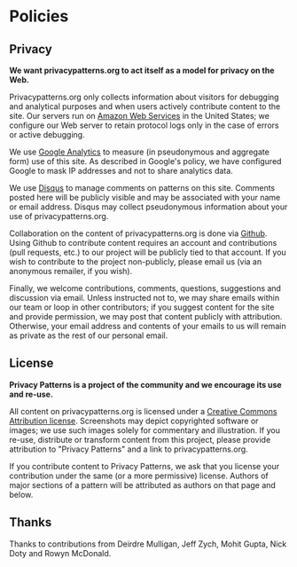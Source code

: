 # Policies

## Privacy

**We want privacypatterns.org to act itself as a model for privacy on the Web.**

Privacypatterns.org only collects information about visitors for debugging and analytical purposes and when users actively contribute content to the site. Our servers run on [Amazon Web Services](http://aws.amazon.com/privacy/ "Amazon Web Services Privacy Notice") in the United States; we configure our Web server to retain protocol logs only in the case of errors or active debugging.

We use [Google Analytics](http://www.google.com/intl/en/analytics/privacyoverview.html "Google Analytics Privacy Overview") to measure (in pseudonymous and aggregate form) use of this site. As described in Google's policy, we have configured Google to mask IP addresses and not to share analytics data.

We use [Disqus](http://docs.disqus.com/help/30/ "Disqus Privacy Policy") to manage comments on patterns on this site. Comments posted here will be publicly visible and may be associated with your name or email address. Disqus may collect pseudonymous information about your use of privacypatterns.org.

Collaboration on the content of privacypatterns.org is done via [Github](https://github.com/m0hit/privacypatterns "privacypatterns on Github.com"). Using Github to contribute content requires an account and contributions (pull requests, etc.) to our project will be publicly tied to that account. If you wish to contribute to the project non-publicly, please email us (via an anonymous remailer, if you wish).

Finally, we welcome contributions, comments, questions, suggestions and discussion via email. Unless instructed not to, we may share emails within our team or loop in other contributors; if you suggest content for the site and provide permission, we may post that content publicly with attribution. Otherwise, your email address and contents of your emails to us will remain as private as the rest of our personal email.

## License

**Privacy Patterns is a project of the community and we encourage its use and re-use.**

All content on privacypatterns.org is licensed under a [Creative Commons Attribution license](http://creativecommons.org/licenses/by/3.0/ "Creative Commons by 3.0"). Screenshots may depict copyrighted software or images; we use such images solely for commentary and illustration. If you re-use, distribute or transform content from this project, please provide attribution to "Privacy Patterns" and a link to privacypatterns.org.

If you contribute content to Privacy Patterns, we ask that you license your contribution under the same (or a more permissive) license. Authors of major sections of a pattern will be attributed as authors on that page and below.

## Thanks

Thanks to contributions from Deirdre Mulligan, Jeff Zych, Mohit Gupta, Nick Doty and Rowyn McDonald.